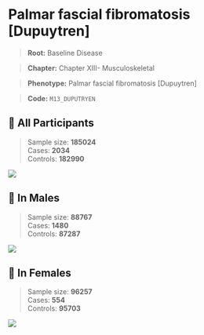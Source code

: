 # Palmar fascial fibromatosis [Dupuytren]

> **Root:** Baseline Disease  

> **Chapter:** Chapter XIII- Musculoskeletal  

> **Phenotype:** Palmar fascial fibromatosis [Dupuytren]  

> **Code:** `M13_DUPUTRYEN`

## 🧪 All Participants  
> Sample size: **185024**  
> Cases: **2034**  
> Controls: **182990**
<img src="/Disease/Figures/ALL/Incidence/M13_DUPUTRYEN.png"/>
<CsvTable src="/public/Disease/Data/ALL/Incidence/COX_M13_DUPUTRYEN.csv" label="🔍 View full results" />

## 👨 In Males  
> Sample size: **88767**  
> Cases: **1480**  
> Controls: **87287**
<img src="/Disease/Figures/Male/Incidence/M13_DUPUTRYEN.png"/>
<CsvTable src="/public/Disease/Data/Male/Incidence/COX_M13_DUPUTRYEN.csv" label="🔍 View full results" />

## 👩 In Females  
> Sample size: **96257**  
> Cases: **554**  
> Controls: **95703**
<img src="/Disease/Figures/Female/Incidence/M13_DUPUTRYEN.png"/>
<CsvTable src="/public/Disease/Data/Female/Incidence/COX_M13_DUPUTRYEN.csv" label="🔍 View full results" />

